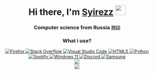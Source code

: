 <h1 align="center">Hi there, I'm <a href="https://daniilshat.ru/" target="_blank">Syirezz</a> 
<img src="https://github.com/blackcater/blackcater/raw/main/images/Hi.gif" height="32"/></h1>
<h3 align="center">Computer science from Russia 🇷🇺</h3>

<div class="badge-container" align="center">
  <h3>What i use?</h3>
  <a href="https://www.mozilla.org/en-US/firefox/new/" target="_blank">
    <img src="https://img.shields.io/badge/Firefox-FF7139?style=for-the-badge&amp;logo=Firefox-Browser&amp;logoColor=white" alt="Firefox">
  </a>
  <a href="https://stackoverflow.com/" target="_blank">
    <img src="https://img.shields.io/badge/-Stackoverflow-FE7A16?style=for-the-badge&amp;logo=stack-overflow&amp;logoColor=white" alt="Stack Overflow">
  </a>
  <a href="https://code.visualstudio.com/" target="_blank">
    <img src="https://img.shields.io/badge/Visual%20Studio%20Code-0078d7.svg?style=for-the-badge&amp;logo=visual-studio-code&amp;logoColor=white" alt="Visual Studio Code">
  </a>
  <a href="https://developer.mozilla.org/en-US/docs/Web/HTML" target="_blank">
    <img src="https://img.shields.io/badge/html5-%23E34F26.svg?style=for-the-badge&amp;logo=html5&amp;logoColor=white" alt="HTML5">
  </a>
  <a href="https://www.python.org/" target="_blank">
    <img src="https://img.shields.io/badge/python-3670A0?style=for-the-badge&amp;logo=python&amp;logoColor=ffdd54" alt="Python">
  </a>
  <a href="https://www.spotify.com/" target="_blank">
    <img src="https://img.shields.io/badge/Spotify-1ED760?style=for-the-badge&amp;logo=spotify&amp;logoColor=white" alt="Spotify">
  </a>
  <a href="https://www.microsoft.com/en-us/windows/windows-11" target="_blank">
    <img src="https://img.shields.io/badge/Windows%2011-%230079d5.svg?style=for-the-badge&amp;logo=Windows%2011&amp;logoColor=white" alt="Windows 11">
  </a>
  <a href="https://discord.com/" target="_blank">
    <img src="https://img.shields.io/badge/Discord-%235865F2.svg?style=for-the-badge&amp;logo=discord&amp;logoColor=white" alt="Discord">
  </a>
  <a href="https://www.samsung.com/" target="_blank">
    <img src="https://img.shields.io/badge/Samsung-%231428A0.svg?style=for-the-badge&amp;logo=samsung&amp;logoColor=white" alt="Samsung">
  </a>
</div>

<div align="center">
  <img src="https://github-profile-trophy.vercel.app/?username=kailuser" target="_blank">
</div>

<div align="center">
  <img src="https://github-readme-stats.vercel.app/api/top-langs/?username=kailuser&layout=compact" target="_blank">
</div>
